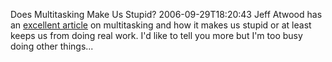 Does Multitasking Make Us Stupid?
2006-09-29T18:20:43
Jeff Atwood has an [excellent article](http://www.codinghorror.com/blog/archives/000691.html) on multitasking and how it makes us stupid or at least keeps us from doing real work. I'd like to tell you more but I'm too busy doing other things...
